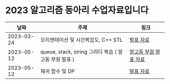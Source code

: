 # 2023 알고리즘 동아리 수업자료입니다

| 날짜 | 주제 | 링크 |
| --- | --- | --- |
| 2023-03-24 | 오리엔테이션 및 시간복잡도, C++ STL | [발표 자료](https://github.com/s53809/AlgorithmClub/blob/main/1%ED%9A%8C%EC%B0%A8/%EC%95%8C%EA%B3%A0%EB%A6%AC%EC%A6%98%20%EB%8F%99%EC%95%84%EB%A6%AC%201%ED%9A%8C%EC%B0%A8.pdf) |
| 2023-05-12 | queue, stack, string 그리디 복습 ( 알고동 부원 발표 ) | [알고동 부원 발표 자료](https://github.com/s53809/AlgorithmClub/tree/main/1%ED%9A%8C%EC%B0%A8/%ED%95%99%EC%83%9D%EB%B0%9C%ED%91%9C%EC%9E%90%EB%A3%8C) |
| 2023-05-12 | 재귀 함수 및 DP | [발표 자료](https://github.com/s53809/AlgorithmClub/blob/main/2%ED%9A%8C%EC%B0%A8/%EC%95%8C%EA%B3%A0%EB%8F%992%EC%B0%A8%EC%8B%9C.pdf) |
